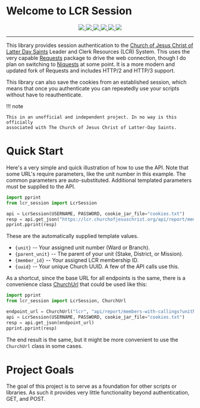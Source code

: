 # Welcome to LCR Session

<p align="center">
    <a href="https://lcr-session.readthedocs.io/en/stable/">
        <img src="https://img.shields.io/readthedocs/lcr-session"/>
    </a>
    <a href="https://pypi.org/project/lcr-session/">
        <img src="https://img.shields.io/pypi/v/lcr-session"/>
    </a>
    <a href="https://pypi.org/project/lcr-session/">
        <img src="https://img.shields.io/pypi/wheel/lcr-session"/>
    </a>
    <a href="https://pypi.org/project/lcr-session/">
        <img src="https://img.shields.io/pypi/pyversions/lcr-session"/>
    </a>
    <a href="https://github.com/IsaacsLab42/lcr_session/">
        <img src="https://img.shields.io/github/license/IsaacsLab42/lcr_session"/>
    </a>
    <a href="https://black.readthedocs.io/en/stable/">
        <img src="https://img.shields.io/badge/code_style-black-black"/>
    </a>
</p>

---

This library provides session authentication to the [Church of Jesus Christ of Latter
Day Saints](https://www.churchofjesuschrist.org) Leader and Clerk Resources (LCR)
System. This uses the very capable
[Requests](https://requests.readthedocs.io/en/latest/) package to drive the web
connection, though I do plan on switching to
[Niquests](https://niquests.readthedocs.io/en/stable/) at some point. It is a more
modern and updated fork of Requests and includes HTTP/2 and HTTP/3 support.

This library can also save the cookies from an established session, which means that
once you authenticate you can repeatedly use your scripts without have to
reauthenticate.

!!! note

    This in an unofficial and independent project. In no way is this officially
    associated with The Church of Jesus Christ of Latter-Day Saints.

# Quick Start

Here's a very simple and quick illustration of how to use the API. Note that some URL's
require parameters, like the unit number in this example. The common parameters are
auto-substituted. Additional templated parameters must be supplied to the API.

```python
import pprint
from lcr_session import LcrSession

api = LcrSession(USERNAME, PASSWORD, cookie_jar_file="cookies.txt")
resp = api.get_json("https://lcr.churchofjesuschrist.org/api/report/members-with-callings?unitNumber={unit}")
pprint.pprint(resp)
```

These are the automatically supplied template values.

* `{unit}` -- Your assigned unit number (Ward or Branch).
* `{parent_unit}` -- The parent of your unit (Stake, District, or Mission).
* `{member_id}` -- Your assigned LCR membership ID.
* `{uuid}` -- Your unique Church UUID. A few of the API calls use this.

As a shortcut, since the base URL for all endpoints is the same, there is a convenience
class [ChurchUrl](api/urls.md) that could be used like this:

```python
import pprint
from lcr_session import LcrSession, ChurchUrl

endpoint_url = ChurchUrl("lcr", "api/report/members-with-callings?unitNumber={unit}")
api = LcrSession(USERNAME, PASSWORD, cookie_jar_file="cookies.txt")
resp = api.get_json(endpoint_url)
pprint.pprint(resp)
```

The end result is the same, but it might be more convenient to use the `ChurchUrl` class
in some cases.

# Project Goals

The goal of this project is to serve as a foundation for other scripts or libraries. As
such it provides very little functionality beyond authentication, GET, and POST.
